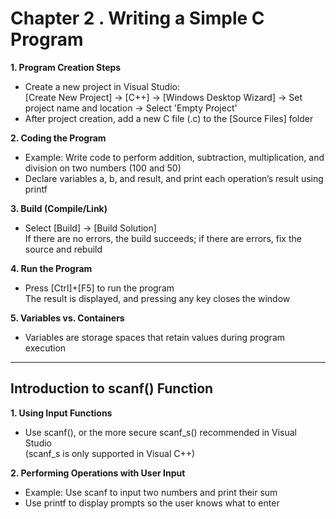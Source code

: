 # Chapter 2 . Writing a Simple C Program

**1. Program Creation Steps**
- Create a new project in Visual Studio:  
  [Create New Project] → [C++] → [Windows Desktop Wizard] → Set project name and location → Select 'Empty Project'
- After project creation, add a new C file (.c) to the [Source Files] folder

**2. Coding the Program**
- Example: Write code to perform addition, subtraction, multiplication, and division on two numbers (100 and 50)
- Declare variables a, b, and result, and print each operation’s result using printf

**3. Build (Compile/Link)**
- Select [Build] → [Build Solution]  
  If there are no errors, the build succeeds; if there are errors, fix the source and rebuild

**4. Run the Program**
- Press [Ctrl]+[F5] to run the program  
  The result is displayed, and pressing any key closes the window

**5. Variables vs. Containers**
- Variables are storage spaces that retain values during program execution

---

## Introduction to scanf() Function

**1. Using Input Functions**
- Use scanf(), or the more secure scanf_s() recommended in Visual Studio  
  (scanf_s is only supported in Visual C++)

**2. Performing Operations with User Input**
- Example: Use scanf to input two numbers and print their sum  
- Use printf to display prompts so the user knows what to enter
